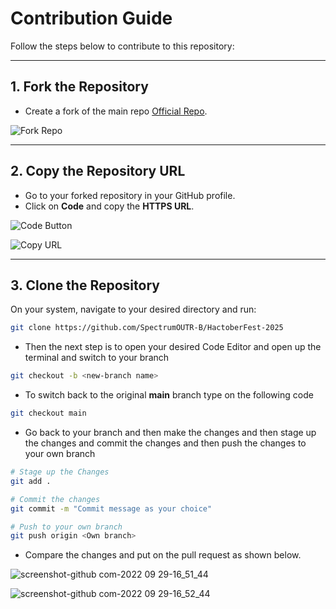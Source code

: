 # Contribution Guide

Follow the steps below to contribute to this repository:

---

## 1. Fork the Repository  
- Create a fork of the main repo [Official Repo](https://github.com/Spectrum-CETB/Spectober_Fest).

![Fork Repo](https://github.com/user-attachments/assets/24758dd0-ee94-4c39-b6aa-6f8cbda20a71)

---

## 2. Copy the Repository URL  
- Go to your forked repository in your GitHub profile.  
- Click on **Code** and copy the **HTTPS URL**.

![Code Button](https://github.com/user-attachments/assets/4f36c0c2-fd73-4b9e-a0de-bd36635ebd8b)

![Copy URL](https://github.com/user-attachments/assets/a2f8c7e2-efc7-4f85-8169-823594739676)

---

## 3. Clone the Repository  
On your system, navigate to your desired directory and run:


```bash
git clone https://github.com/SpectrumOUTR-B/HactoberFest-2025
```

- Then the next step is to open your desired Code Editor and open up the terminal and switch to your branch

```bash
git checkout -b <new-branch name>
```

- To switch back to the original **main** branch type on the following code

```bash
git checkout main
```

- Go back to your branch and then make the changes and then stage up the changes and commit the changes and then push the changes to your own branch

```bash
# Stage up the Changes
git add .

# Commit the changes
git commit -m "Commit message as your choice"

# Push to your own branch
git push origin <Own branch>
```

- Compare the changes and put on the pull request as shown below.

![screenshot-github com-2022 09 29-16_51_44](https://user-images.githubusercontent.com/74270500/193019915-88f2c87c-787f-45f0-829e-7fef7a309c18.png)

![screenshot-github com-2022 09 29-16_52_44](https://user-images.githubusercontent.com/74270500/193020030-02556334-8d52-4787-941c-b0995d67915d.png)


